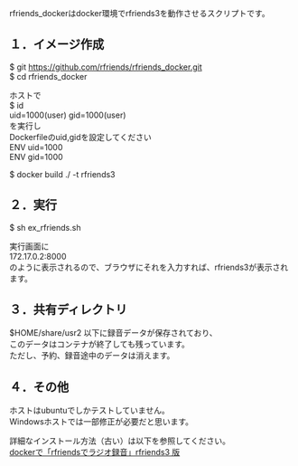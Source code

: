rfriends_dockerはdocker環境でrfriends3を動作させるスクリプトです。  
  
## １．イメージ作成  
$ git https://github.com/rfriends/rfriends_docker.git  
$ cd rfriends_docker  
  
ホストで  
$ id  
uid=1000(user) gid=1000(user)  
を実行し  
Dockerfileのuid,gidを設定してください  
ENV uid=1000  
ENV gid=1000  
  
$ docker build ./ -t rfriends3  
  
## ２．実行  
  
$ sh ex_rfriends.sh  
  
実行画面に  
172.17.0.2:8000  
のように表示されるので、ブラウザにそれを入力すれば、rfriends3が表示されます。  
  
## ３．共有ディレクトリ    
  
$HOME/share/usr2 以下に録音データが保存されており、  
このデータはコンテナが終了しても残っています。    
ただし、予約、録音途中のデータは消えます。   
  
## ４．その他  
  
ホストはubuntuでしかテストしていません。  
Windowsホストでは一部修正が必要だと思います。  

  
詳細なインストール方法（古い）は以下を参照してください。  
[dockerで「rfriendsでラジオ録音」rfriends3 版](https://github.com/rfriends/rfriends_docker/wiki)   
